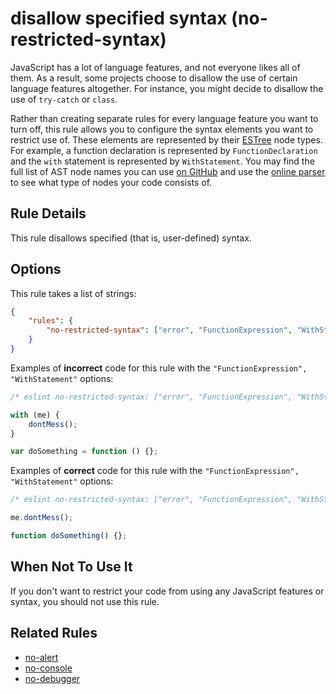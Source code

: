 # disallow specified syntax (no-restricted-syntax)

JavaScript has a lot of language features, and not everyone likes all of them. As a result, some projects choose to disallow the use of certain language features altogether. For instance, you might decide to disallow the use of `try-catch` or `class`.

Rather than creating separate rules for every language feature you want to turn off, this rule allows you to configure the syntax elements you want to restrict use of. These elements are represented by their [ESTree](https://github.com/estree/estree) node types. For example, a function declaration is represented by `FunctionDeclaration` and the `with` statement is represented by `WithStatement`. You may find the full list of AST node names you can use [on GitHub](https://github.com/eslint/espree/blob/master/lib/ast-node-types.js) and use the [online parser](http://eslint.org/parser/) to see what type of nodes your code consists of.

## Rule Details

This rule disallows specified (that is, user-defined) syntax.

## Options

This rule takes a list of strings:

```json
{
    "rules": {
        "no-restricted-syntax": ["error", "FunctionExpression", "WithStatement"]
    }
}
```

Examples of **incorrect** code for this rule with the `"FunctionExpression", "WithStatement"` options:

```js
/* eslint no-restricted-syntax: ["error", "FunctionExpression", "WithStatement"] */

with (me) {
    dontMess();
}

var doSomething = function () {};
```

Examples of **correct** code for this rule with the `"FunctionExpression", "WithStatement"` options:

```js
/* eslint no-restricted-syntax: ["error", "FunctionExpression", "WithStatement"] */

me.dontMess();

function doSomething() {};
```

## When Not To Use It

If you don't want to restrict your code from using any JavaScript features or syntax, you should not use this rule.

## Related Rules

* [no-alert](no-alert.md)
* [no-console](no-console.md)
* [no-debugger](no-debugger.md)
